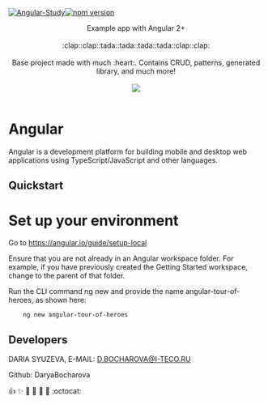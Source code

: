 [![Angular-Study](https://img.shields.io/badge/Angular-Study-Pink)](https://github.com/DaryaBocharova/angularStudy)[![npm version](https://badge.fury.io/js/%40angular%2Fcore.svg)](https://www.npmjs.com)

 <p align="center">
    Example app with Angular 2+
    <br>
    <br>
    :clap::clap::tada::tada::tada::tada::clap::clap:
    <br>
    <br>
    Base project made with much :heart:. Contains CRUD, patterns, generated library, and much more!
    <br>
    <br>
    <img src="https://media.giphy.com/media/l1J9uqrrdc8B3aa6A/giphy.gif"/>
    <br>
    <br>
  </p>
</p>

# Angular

Angular is a development platform for building mobile and desktop web applications using TypeScript/JavaScript and other languages.

## Quickstart

# Set up your environment
Go to https://angular.io/guide/setup-local

Ensure that you are not already in an Angular workspace folder. For example, if you have previously created the Getting Started workspace, change to the parent of that folder.

Run the CLI command ng new and provide the name angular-tour-of-heroes, as shown here:

        ng new angular-tour-of-heroes
        
## Developers

DARIA SYUZEVA, E-MAIL: D.BOCHAROVA@I-TECO.RU

Github: DaryaBocharova


:+1: :sparkles: :camel: :tada: :rocket: :metal: :octocat: 
```
